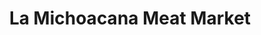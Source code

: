 ---
title: "La Michoacana Meat Market"
url: /houston/la-michoacana-meat-market-south-post-oak-road/
shop: supermarket
---